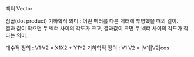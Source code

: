 벡터 Vector

점곱(dot product)
기하학적 의미 : 어떤 벡터를 다른 벡터에 투영했을 때의 길이.  
결과 값이 작으면 두 벡터 사이의 각도가 크고, 결과값이 크면 두 벡터 사이의 각도가 작다는 의미.

대수적 정의 : V1·V2 = X1X2 + Y1Y2
기하학적 정의 : V1·V2 = |V1||V2|cos